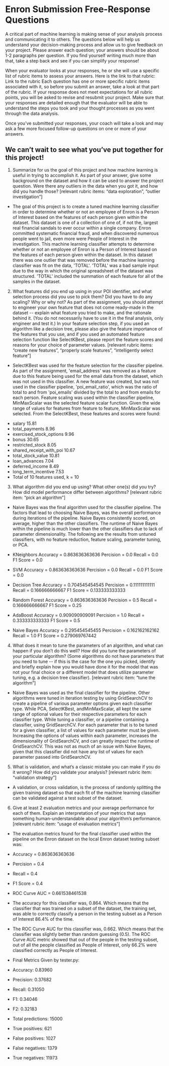 # Enron Submission Free-Response Questions

A critical part of machine learning is making sense of your analysis process and communicating it to others. The questions below will help us understand your decision-making process and allow us to give feedback on your project. Please answer each question; your answers should be about 1-2 paragraphs per question. If you find yourself writing much more than that, take a step back and see if you can simplify your response!

When your evaluator looks at your responses, he or she will use a specific list of rubric items to assess your answers. Here is the link to that rubric: Link to the rubric Each question has one or more specific rubric items associated with it, so before you submit an answer, take a look at that part of the rubric. If your response does not meet expectations for all rubric points, you will be asked to revise and resubmit your project. Make sure that your responses are detailed enough that the evaluator will be able to understand the steps you took and your thought processes as you went through the data analysis.

Once you’ve submitted your responses, your coach will take a look and may ask a few more focused follow-up questions on one or more of your answers.  

## We can’t wait to see what you’ve put together for this project!

1. Summarize for us the goal of this project and how machine learning is useful in trying to accomplish it. As part of your answer, give some background on the dataset and how it can be used to answer the project question. Were there any outliers in the data when you got it, and how did you handle those?  [relevant rubric items: “data exploration”, “outlier investigation”]
 * The goal of this project is to create a tuned machine learning classifier in order to determine whether or not an employee of Enron is a Person of Interest based on the features of each person given within the dataset. This dataset is one of a collection of one of, if not the, largest real financial sandals to ever occur within a single company. Enron committed systematic financial fraud, and when discovered numerous people went to jail, even more were People of Interest in the investigation. This machine learning classifier attempts to determine whether or not an employee of Enron is a Person of Interest based on the features of each person given within the dataset. In this dataset there was one outlier that was removed before the machine learning classifier was fit on the data, 'TOTAL'. 'TOTAL' was a bad sample input due to the way in which the original spreadsheet of the dataset was structured. 'TOTAL' included the summation of each feature for all of the samples in the dataset.

2. What features did you end up using in your POI identifier, and what selection process did you use to pick them? Did you have to do any scaling? Why or why not? As part of the assignment, you should attempt to engineer your own feature that does not come ready-made in the dataset -- explain what feature you tried to make, and the rationale behind it. (You do not necessarily have to use it in the final analysis, only engineer and test it.) In your feature selection step, if you used an algorithm like a decision tree, please also give the feature importance of the features that you use, and if you used an automated feature selection function like SelectKBest, please report the feature scores and reasons for your choice of parameter values.  [relevant rubric items: “create new features”, “properly scale features”, “intelligently select feature”]
 * SelectKBest was used for the feature selection for the classifier pipeline. As part of the assignment, 'email_address' was removed as a feature due to this feature being used for the email data from the dataset, which was not used in this classifier. A new feature was created, but was not used in the classifier pipeline, 'poi_email_ratio', which was the ratio of total to and from 'poi_emails' divided by the total to and from emails for each person. Feature scaling was used within the classifier pipeline, MinMaxScalar was the selected feature scalar function. Given the wide range of values for features from feature to feature, MinMaxScalar was selected. From the SelectKBest, these features and scores were found:
 - salary 15.81
 - total_payments 8.96
 - exercised_stock_options 9.96
 - bonus 30.65
 - restricted_stock 8.05
 - shared_receipt_with_poi 10.67
 - total_stock_value 10.81
 - loan_advances 7.04
 - deferred_income 8.49
 - long_term_incentive 7.53
 - Total of 10 features used, k = 10


3. What algorithm did you end up using? What other one(s) did you try? How did model performance differ between algorithms?  [relevant rubric item: “pick an algorithm”]
 * Naive Bayes was the final algorithm used for the classifier pipeline. The factors that lead to choosing Naive Bayes, was the overall performance during iterations of the pipeline. Naive Bayes consistently scored, on average, higher than the other classifiers. The runtime of Naive Bayes within the pipeline is much lower than the other classifiers due to lack of parameter dimensionality. The following are the results from untuned classifiers, with no feature reduction, feature scaling, parameter tuning, or PCA.
 * KNeighbors 
   Accuracy = 0.863636363636
   Percision = 0.0
   Recall = 0.0
   F1 Score = 0.0

 * SVM
   Accuracy = 0.863636363636
   Percision = 0.0
   Recall = 0.0
   F1 Score = 0.0

 * Decision Tree
   Accuracy = 0.704545454545
   Percision = 0.111111111111
   Recall = 0.166666666667
   F1 Score = 0.133333333333

 * Random Forest
   Accuracy = 0.863636363636
   Percision = 0.5
   Recall = 0.166666666667
   F1 Score = 0.25

 * AdaBoost
   Accuracy = 0.909090909091
   Percision = 1.0
   Recall = 0.333333333333
   F1 Score = 0.5

 * Naive Bayes
   Accuracy = 0.295454545455
   Percision = 0.162162162162
   Recall = 1.0
   F1 Score = 0.279069767442


4. What does it mean to tune the parameters of an algorithm, and what can happen if you don’t do this well?  How did you tune the parameters of your particular algorithm? (Some algorithms do not have parameters that you need to tune -- if this is the case for the one you picked, identify and briefly explain how you would have done it for the model that was not your final choice or a different model that does utilize parameter tuning, e.g. a decision tree classifier).  [relevant rubric item: “tune the algorithm”]
 * Naive Bayes was used as the final classifier for the pipeline. Other algorithms were tuned in iteration testing by using GridSearchCV to create a pipeline of various parameter options given each classifier type. While PCA, SelectKBest, andMinMaxScalar, all kept the same range of optional values for their respective parameters for each classifier type. While tuning a classifier, or a pipeline containing a classifier, using GridSearchCV. For each parameter that is to be tuned for a given classifier, a list of values for each parameter must be given. Increasing the options of values within each parameter, increases the dimensionality of GridSearchCV, and can greatly impact the runtime of GridSearchCV. This was not as much of an issue with Naive Bayes, given that this classifier did not have any list of values for each parameter passed into GridSearchCV.

5. What is validation, and what’s a classic mistake you can make if you do it wrong? How did you validate your analysis?  [relevant rubric item: “validation strategy”]
 * A validation, or cross validation, is the process of randomly splitting the given training dataset so that each fit of the machine learning classifier can be validated against a test subset of the dataset.

6. Give at least 2 evaluation metrics and your average performance for each of them.  Explain an interpretation of your metrics that says something human-understandable about your algorithm’s performance. [relevant rubric item: “usage of evaluation metrics”]
 * The evaluation metrics found for the final classifier used within the pipeline on the Enron dataset on the local Enron dataset testing subset was:
 * Accuracy = 0.863636363636
 * Percision = 0.4
 * Recall = 0.4
 * F1 Score = 0.4
 * ROC Curve AUC = 0.661538461538

 * The accuracy for this classifier was, 0.864. Which means that the classifier that was trained on a subset of the dataset, the training set, was able to correctly classify a person in the testing subset as a Person of Interest 86.4% of the time. 

 * The ROC Curve AUC for this classifier was, 0.662. Which means that the classifier was slightly better than random guessing (0.5). The ROC Curve AUC metric showed that out of the people in the testing subset, out of all the people classified as People of Interest, only 66.2% were classified correctly as People of Interest.

 * Final Metrics Given by tester.py:
 *  Accuracy: 0.83960       
 * Precision: 0.37682      
 * Recall: 0.31050 
 * F1: 0.34046     
 * F2: 0.32183
 * Total predictions: 15000        
 * True positives:  621    
 * False positives: 1027   
 * False negatives: 1379   
 * True negatives: 11973